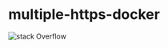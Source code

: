 # multiple-https-docker

![stack Overflow](https://raw.githubusercontent.com/janeijunior/multiple-https-docker/master/Captura%20de%20Tela%202020-04-09%20a%CC%80s%2023.39.45.png)

